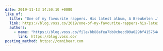 ```yaml
---
date: 2019-11-13 14:50:10 +0000
like_of:
  title: "One of my favourite rappers. His latest album, A Breukelen …"
  link: https://blog.voss.co/2019/one-of-my-favourite-rappers-his-latest
  authors:
    - name: "https://blog.voss.co/file/bb88afea7bb0cbecd09a029bf415754e/thumb.jpg"
      link: https://blog.voss.co/
posting_method: https://omnibear.com
---
```

